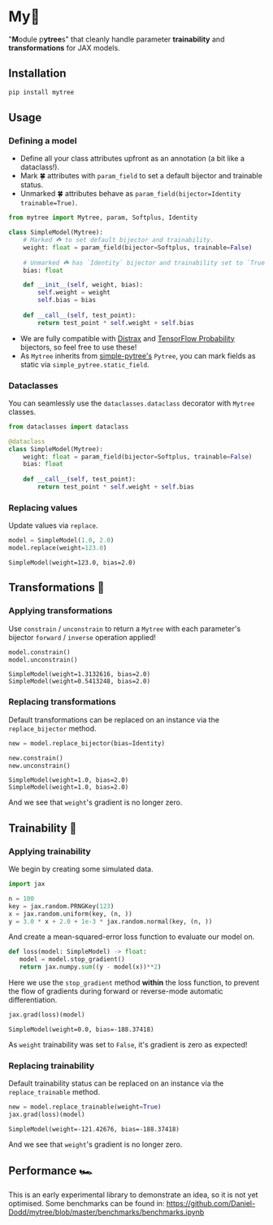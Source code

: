 # My🌳

"**M**odule p**ytree**s" that cleanly handle parameter **trainability** and **transformations** for JAX models.

## Installation
```bash
pip install mytree
```

## Usage

### Defining a model 
- Define all your class attributes upfront as an annotation (a bit like a dataclass!). 
- Mark 🍀 attributes with `param_field` to set a default bijector and trainable status.
- Unmarked 🍀 attributes behave as `param_field(bijector=Identity trainable=True)`.

```python
from mytree import Mytree, param, Softplus, Identity

class SimpleModel(Mytree):
    # Marked ☘️ to set default bijector and trainability.
    weight: float = param_field(bijector=Softplus, trainable=False)
    
    # Unmarked ☘️ has `Identity` bijector and trainability set to `True`.
    bias: float 

    def __init__(self, weight, bias):
        self.weight = weight
        self.bias = bias
    
    def __call__(self, test_point):
        return test_point * self.weight + self.bias
```
- We are fully compatible with [Distrax](https://github.com/deepmind/distrax) and [TensorFlow Probability](https://www.tensorflow.org/probability) bijectors, so feel free to use these!
- As `Mytree` inherits from [simple-pytree's](https://github.com/cgarciae/simple-pytree) `Pytree`, you can mark fields as static via `simple_pytree.static_field`.

### Dataclasses
You can seamlessly use the `dataclasses.dataclass` decorator with `Mytree` classes.

```python
from dataclasses import dataclass

@dataclass
class SimpleModel(Mytree):
    weight: float = param_field(bijector=Softplus, trainable=False)
    bias: float
    
    def __call__(self, test_point):
        return test_point * self.weight + self.bias
```

### Replacing values
Update values via `replace`.

```python
model = SimpleModel(1.0, 2.0)
model.replace(weight=123.0)
```

```
SimpleModel(weight=123.0, bias=2.0)
```
 
## Transformations 🤖

### Applying transformations
Use `constrain` / `unconstrain` to return a `Mytree` with each parameter's bijector `forward` / `inverse` operation applied!
    
```python
model.constrain()
model.unconstrain()
```
    
```
SimpleModel(weight=1.3132616, bias=2.0)
SimpleModel(weight=0.5413248, bias=2.0)
```

### Replacing transformations
Default transformations can be replaced on an instance via the `replace_bijector` method.
```python
new = model.replace_bijector(bias=Identity)
```
```python
new.constrain()
new.unconstrain()
```

```
SimpleModel(weight=1.0, bias=2.0)
SimpleModel(weight=1.0, bias=2.0)
```

And we see that `weight`'s gradient is no longer zero.

## Trainability 🚂

### Applying trainability

We begin by creating some simulated data.
```python
import jax

n = 100
key = jax.random.PRNGKey(123)
x = jax.random.uniform(key, (n, ))
y = 3.0 * x + 2.0 + 1e-3 * jax.random.normal(key, (n, ))
```
And create a mean-squared-error loss function to evaluate our model on.
```python
def loss(model: SimpleModel) -> float:
   model = model.stop_gradient()
   return jax.numpy.sum((y - model(x))**2)
```
Here we use the `stop_gradient` method **within** the loss function, to prevent the flow of gradients during forward or reverse-mode automatic differentiation.
```python
jax.grad(loss)(model)
```
```
SimpleModel(weight=0.0, bias=-188.37418)
```
As `weight` trainability was set to `False`, it's gradient is zero as expected!
    
### Replacing trainability
Default trainability status can be replaced on an instance via the `replace_trainable` method.
```python
new = model.replace_trainable(weight=True)
jax.grad(loss)(model)
```
```
SimpleModel(weight=-121.42676, bias=-188.37418)
```
And we see that `weight`'s gradient is no longer zero.

## Performance 🏎

This is an early experimental library to demonstrate an idea, so it is not yet optimised. Some benchmarks can be found in: https://github.com/Daniel-Dodd/mytree/blob/master/benchmarks/benchmarks.ipynb

